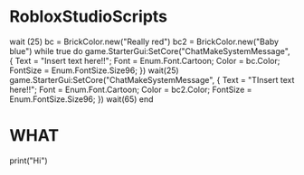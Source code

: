 # RobloxStudioScripts

wait (25)
bc = BrickColor.new("Really red")
bc2 = BrickColor.new("Baby blue")
while true do 
game.StarterGui:SetCore("ChatMakeSystemMessage", {
Text = "Insert text here!!"; 
Font = Enum.Font.Cartoon;
Color = bc.Color;
FontSize = Enum.FontSize.Size96;
})
wait(25)
game.StarterGui:SetCore("ChatMakeSystemMessage", {
Text = "TInsert text here!!"; 
Font = Enum.Font.Cartoon;
Color = bc2.Color;
FontSize = Enum.FontSize.Size96;
})
wait(65) 
end

# WHAT

print("Hi")
